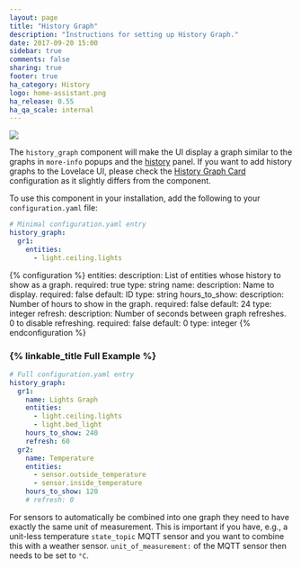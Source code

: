 ```yaml
---
layout: page
title: "History Graph"
description: "Instructions for setting up History Graph."
date: 2017-09-20 15:00
sidebar: true
comments: false
sharing: true
footer: true
ha_category: History
logo: home-assistant.png
ha_release: 0.55
ha_qa_scale: internal
---
```


<p class='img'>
  <img src='{{site_root}}/images/screenshots/history_graph.png' />
</p>

The `history_graph` component will make the UI display a graph similar to the graphs in `more-info` popups and the [history](/components/history/) panel. If you want to add history graphs to the Lovelace UI, please check the [History Graph Card](/lovelace/history-graph/) configuration as it slightly differs from the component.

To use this component in your installation, add the following to your `configuration.yaml` file:

```yaml
# Minimal configuration.yaml entry
history_graph:
  gr1:
    entities:
      - light.ceiling.lights

```

{% configuration %}
entities:
  description: List of entities whose history to show as a graph.
  required: true
  type: string
name:
  description: Name to display.
  required: false
  default: ID
  type: string
hours_to_show:
  description: Number of hours to show in the graph.
  required: false
  default: 24
  type: integer
refresh:
  description: Number of seconds between graph refreshes. 0 to disable refreshing.
  required: false
  default: 0
  type: integer
{% endconfiguration %}

### {% linkable_title Full Example %}

```yaml
# Full configuration.yaml entry
history_graph:
  gr1:
    name: Lights Graph
    entities:
      - light.ceiling.lights
      - light.bed_light
    hours_to_show: 240
    refresh: 60
  gr2:
    name: Temperature
    entities:
      - sensor.outside_temperature
      - sensor.inside_temperature
    hours_to_show: 120
    # refresh: 0
```

For sensors to automatically be combined into one graph they need to have exactly the same unit of measurement. This is important if you have, e.g., a unit-less temperature `state_topic` MQTT sensor and you want to combine this with a weather sensor. `unit_of_measurement:` of the MQTT sensor then needs to be set to `°C`.
